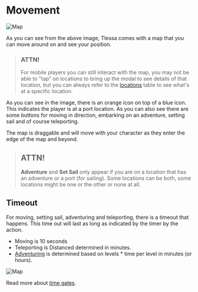 # Movement

![Map]( /storage/info/movement/images/map.png)

As you can see from the above image, Tlessa comes with a map that you can move around on and see your position.

> ### ATTN! 
>
> For mobile players you can still interact with the map, you may not be able to "tap" on locations
> to bring up the modal to see details of that location, but you can always refer to the [locations]()
> table to see what's at a specific location.

As you can see in the image, there is an orange icon on top of a blue icon. This indicates the player is at a port location. As you can also see there are some buttons for moving in direction, embarking on an adventure, setting sail and of course teleporting.

The map is draggable and will move with your character as they enter the edge of the map and beyond.

> ## ATTN!
>
> **Adventure** and **Set Sail** only appear if you are on a location that has an adventure or a port (for sailing). Some locations can be both, some locations might be one or the other or none at all.

## Timeout

For moving, setting sail, adventuring and teleporting, there is a timeout that happens. This time out will last as long as indicated by the timer by the action.

- Moving is 10 seconds
- Teleporting is Distanced determined in minutes.
- [Adventuring](/information/adventure) is determined based on levels * time per level in minutes (or hours).

![Map]( /storage/info/movement/images/timeout.png)

Read more about [time gates](/information/time-gates).



